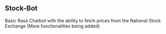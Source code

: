## Stock-Bot

Basic Rasa Chatbot with the ability to fetch prices from the National Stock Exchange (More functionalities being added)
